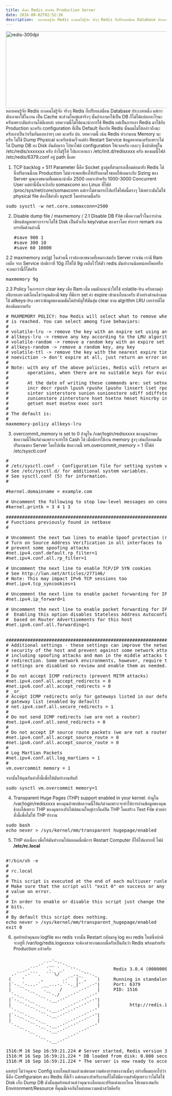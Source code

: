 ```yaml
---
title: ตั้งค่า Redis สำหรับ Production Server
date: 2016-08-02T02:52:26
description:  หลายคนรู้จัก Redis บางคนไม่รู้จัก จริงๆ Redis ก็เปรียบเสมือน Database ประเภทหนึ่ง แต่เรามักเอามาใช้ในงาน เป็น Cache ซะส่วนใหญ่แต่จริงๆ นั้นถ้าเอามาใช้เ
---
```


<a href="http://www.greanapp.com/wp-content/uploads/2015/09/redis-300dpi.png"><img src="http://www.greanapp.com/wp-content/uploads/2015/09/redis-300dpi.png" alt="redis-300dpi" width="609" height="240" class="alignnone size-full wp-image-504" /></a> 
หลายคนรู้จัก Redis บางคนไม่รู้จัก จริงๆ Redis ก็เปรียบเสมือน Database ประเภทหนึ่ง แต่เรามักเอามาใช้ในงาน เป็น Cache ซะส่วนใหญ่แต่จริงๆ นั้นถ้าเอามาใช้เป็น DB ก็ไม่ได้แปลกอะไรนะครับเพราะมันทำงานได้ดีเลยล่ะ บทความนี้ไม่ได้แนะนำการใช้ Redis แต่เป็นการเอา Redis มาใช้กับ Production นะครับ configuration ที่เป็น Default ที่มากับ Redis นั้นผมไม่ได้กล่าวถึงนะครับเอาเป็นว่าเริ่มกันแบบง่ายๆ เลย นะครับ ปล. บทความนี้ เน้น Redis ทำงานบน Memory นะครับ ไม่ใช้ Dump Physical นะครับเน้นเร็วแต่ถ้า Restart Service ข้อมูลหายนะครับเพราะไม่ได้ Dump DB ลง Disk อันดับแรก ไปหาไฟล์ configuration ให้เจอครับ เหอะๆ ซึ่งปกติอยู่ใน /etc/redis/xxxxxxx ครับ ถ้าไม่รู้ให้ ไปแกะหาแถว /etc/init.d/redisxxxx ครับ
ของผมนี่ไฟล์ /etc/redis/6379.conf อยู่ path นี้เลย

 1. TCP backlog = 511 
  Parameter นี้คือ Socket สูงสุดที่สามารถเชื่อมต่อมายัง Redis ได้ ซึ่งปริมาณนี้บน Production ไม่น่าจะพอเพียงให้ปรับตามใจชอบให้เหมาะกับ Sizing ของ Server คุณเองขนาดที่ผมแนะนำคือ 2500 เหมาะสำหรับ 1000-3000 Concurrent User แต่ค่านี้นั้นจะอิงกับ somaxconn ของ Linux ที่ไฟล์  /proc/sys/net/core/somaxconn แต่เราไม่สามารถไปแก้ไขไฟลนี้ตรงๆ ได้เพราะมันไม่ใช่ physical file ต้องใช้คำสั่ง sysctl โดยทำตามนี้ครับ 
<pre class="lang:default decode:true " >sudo sysctl -w net.core.somaxconn=2500</pre> 

2. Disable dump file / maxmemory / 
   2.1 Disable DB File เพื่อความเร็วในการอ่านเขียนข้อมูลเพราะเราจะไม่ใช้ Disk เป็นตัวเก็บ key/value ของเราโดย ทำการ remark สามบรรทัดด้านล่างนี้ 
<pre class="lang:default decode:true " >   #save 900 1
   #save 300 10
   #save 60 10000
</pre> 

   2.2 maxmemory xx(g) ในส่วนนี้ เราต้องหาขนาดที่เหมาะสมกับ Server เราเช่น เรามี Ram เหลือ จาก Service ปกติเราที่ 10g ก็ให้ใช้ 9g เหลือไว้ให้ตัว redis มันทำงานนิดหน่อยก็พอหรือจะลดกว่านี้ก็ได้ครับ
 
<pre class="lang:default decode:true " >maxmemory 9g</pre> 

   2.3 Policy ในการการ clear key เมือ Ram เต็ม ผมมักแนะนำให้ใช้ volatile-lru ครับตามคุำอธิบายเลย แต่เงื่อนไขว่าคุณต้องมี key ที่มีการ set ค่า expire เข้ามาเก็บนะครับ ตัวอย่างด้านล่างผมใช้ allkeys-lru เพราะข้อมูลของผมมันไม่สำคัญให้่มันสุ่ม clear ตาม algrithm LRU เลยง่ายดีไม่ต้องคิดมากครับ

<pre class="lang:default decode:true " >
# MAXMEMORY POLICY: how Redis will select what to remove when maxmemory
# is reached. You can select among five behaviors:
#
# volatile-lru -&gt; remove the key with an expire set using an LRU algorithm
# allkeys-lru -&gt; remove any key according to the LRU algorithm
# volatile-random -&gt; remove a random key with an expire set
# allkeys-random -&gt; remove a random key, any key
# volatile-ttl -&gt; remove the key with the nearest expire time (minor TTL)
# noeviction -&gt; don't expire at all, just return an error on write operations
#
# Note: with any of the above policies, Redis will return an error on write
#       operations, when there are no suitable keys for eviction.
#
#       At the date of writing these commands are: set setnx setex append
#       incr decr rpush lpush rpushx lpushx linsert lset rpoplpush sadd
#       sinter sinterstore sunion sunionstore sdiff sdiffstore zadd zincrby
#       zunionstore zinterstore hset hsetnx hmset hincrby incrby decrby
#       getset mset msetnx exec sort
#
# The default is:
#
maxmemory-policy allkeys-lru
</pre> 


3.  overcommit_memory is set to 0 ถ้าดูใน /var/login/redisxxxx ของคุณถ้าพบข้อความนี้ให้แก้ด่วนเพราะจะทำให้ Cash ได้ เมื่อมีการใช้งาน memory สูงๆ เช่นเกือบมเต็มปริมาณของ Server โดยไปเพิ่ม ข้อความนี้ 
vm.overcommit_memory = 1 ที่ไฟล์ /etc/sysctl.conf  
 
<pre class="lang:default decode:true " >#
# /etc/sysctl.conf - Configuration file for setting system variables
# See /etc/sysctl.d/ for additional system variables.
# See sysctl.conf (5) for information.
#

#kernel.domainname = example.com

# Uncomment the following to stop low-level messages on console
#kernel.printk = 3 4 1 3

##############################################################3
# Functions previously found in netbase
#

# Uncomment the next two lines to enable Spoof protection (reverse-path filter)
# Turn on Source Address Verification in all interfaces to
# prevent some spoofing attacks
#net.ipv4.conf.default.rp_filter=1
#net.ipv4.conf.all.rp_filter=1

# Uncomment the next line to enable TCP/IP SYN cookies
# See http://lwn.net/Articles/277146/
# Note: This may impact IPv6 TCP sessions too
#net.ipv4.tcp_syncookies=1

# Uncomment the next line to enable packet forwarding for IPv4
#net.ipv4.ip_forward=1

# Uncomment the next line to enable packet forwarding for IPv6
#  Enabling this option disables Stateless Address Autoconfiguration
#  based on Router Advertisements for this host
#net.ipv6.conf.all.forwarding=1


###################################################################
# Additional settings - these settings can improve the network
# security of the host and prevent against some network attacks
# including spoofing attacks and man in the middle attacks through
# redirection. Some network environments, however, require that these
# settings are disabled so review and enable them as needed.
#
# Do not accept ICMP redirects (prevent MITM attacks)
#net.ipv4.conf.all.accept_redirects = 0
#net.ipv6.conf.all.accept_redirects = 0
# _or_
# Accept ICMP redirects only for gateways listed in our default
# gateway list (enabled by default)
# net.ipv4.conf.all.secure_redirects = 1
#
# Do not send ICMP redirects (we are not a router)
#net.ipv4.conf.all.send_redirects = 0
#
# Do not accept IP source route packets (we are not a router)
#net.ipv4.conf.all.accept_source_route = 0
#net.ipv6.conf.all.accept_source_route = 0
#
# Log Martian Packets
#net.ipv4.conf.all.log_martians = 1
#
vm.overcommit_memory = 1</pre> 


จากนั้นให้คุณรันคำสั่งนี้เพื่อให้มันทำงานทันที

<pre class="lang:default decode:true " >sudo sysctl vm.overcommit_memory=1</pre> 

4. Transparent Huge Pages (THP) support enabled in your kernel. ถ้าดูใน /var/login/redisxxxx ของคุณถ้าพบข้อความนี้ให้แก้ด่วนเพราะจะทำให้การอ่านข้อมูลของคุณช้าลงได้เพราะ THP ของคุณรองรับไฟล์ขนาดใหญ่เราก็แค่ปิด THP โดยสร้าง Text File ด้วยคำสั่งนี้เพื่อไม่ให้ THP ทำงาน 
<pre class="lang:default decode:true " >
sudo bash
echo never &gt; /sys/kernel/mm/transparent_hugepage/enabled
</pre> 

5. THP ต่อเนื่อง เพื่อให้มันทำงานไปตลอดเมื่อมีการ Restart Computer ก็ให้ไปแทรกที่ ไฟล์ <strong>/etc/rc.local</strong>
<pre class="lang:default decode:true " >

#!/bin/sh -e
#
# rc.local
#
# This script is executed at the end of each multiuser runlevel.
# Make sure that the script will "exit 0" on success or any other
# value on error.
#
# In order to enable or disable this script just change the execution
# bits.
#
# By default this script does nothing.
echo never > /sys/kernel/mm/transparent_hugepage/enabled
exit 0
</pre> 

6. สุดท้ายถ้าคุณลบ logfile ของ redis จากนั้น Restart กลับมาดู log ของ redis ใหม่ซึ่งปกติจะอยู่ที่ /var/log/redis.logxxxxx จะต้องสวยงามแบบนี้ครับเป็นอันว่า Redis พร้อมสำหรับ Production แล้วครับ 
<pre class="lang:default decode:true " >
                _._
           _.-``__ ''-._
      _.-``    `.  `_.  ''-._           Redis 3.0.4 (00000000/0) 64 bit
  .-`` .-```.  ```\/    _.,_ ''-._
 (    '      ,       .-`  | `,    )     Running in standalone mode
 |`-._`-...-` __...-.``-._|'` _.-'|     Port: 6379
 |    `-._   `._    /     _.-'    |     PID: 1516
  `-._    `-._  `-./  _.-'    _.-'
 |`-._`-._    `-.__.-'    _.-'_.-'|
 |    `-._`-._        _.-'_.-'    |           http://redis.io
  `-._    `-._`-.__.-'_.-'    _.-'
 |`-._`-._    `-.__.-'    _.-'_.-'|
 |    `-._`-._        _.-'_.-'    |
  `-._    `-._`-.__.-'_.-'    _.-'
      `-._    `-.__.-'    _.-'
          `-._        _.-'
              `-.__.-'

1516:M 16 Sep 16:59:21.224 # Server started, Redis version 3.0.4
1516:M 16 Sep 16:59:21.224 * DB loaded from disk: 0.000 seconds
1516:M 16 Sep 16:59:21.224 * The server is now ready to accept connections on port 6379
</pre> 


ผลสรุป ไม่ว่าคุณจะ Config แบบไหนล้วนแล้วแต่ตามความต้องการของงานนั้นๆ อย่างที่ผมบอกไปว่านี่คือ Configuraion ของ Redis ที่ดีเร็ว แต่เหมาะสำหรับงานที่ไม่ได้มีความสำคัญเพราะว่าไม่ได้ใช้ Disk เก็บ Dump DB ดังนั้นสุดท้ายแล้วแต่ว่าคุณจะเลือกและปรับแต่งแบบไหน ให้เหมาะสมกับ Environment/Resource ที่คุณมีเจอกันใหม่บทความหน้าสวัสดีครับ




